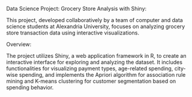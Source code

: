Data Science Project: Grocery Store Analysis with Shiny:

This project, developed collaboratively by a team of computer and data science students at Alexandria University, focuses on analyzing grocery store transaction data using interactive visualizations.

Overview:

The project utilizes Shiny, a web application framework in R, to create an interactive interface for exploring and analyzing the dataset. It includes functionalities for visualizing payment types, age-related spending, city-wise spending, and implements the Apriori algorithm for association rule mining and K-means clustering for customer segmentation based on spending behavior.
